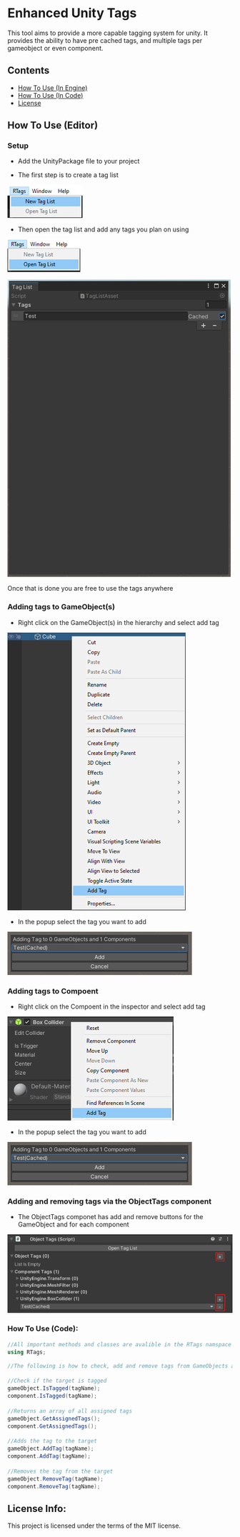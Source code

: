 # Enhanced Unity Tags
This tool aims to provide a more capable tagging system for unity. It provides the ability to have pre cached tags, and multiple tags per gameobject or even component.

## **Contents**
- [How To Use (In Engine)](#how-to-use-unity)
- [How To Use (In Code)](#how-to-use-code)
- [License](#license-info)

<a name = "how-to-use-unity">

## How To Use (Editor)

### Setup
- Add the UnityPackage file to your project

- The first step is to create a tag list

![Image](READMEPictures/CreateNewTagList.png)

- Then open the tag list and add any tags you plan on using

![Image](READMEPictures/OpenTagList.png)

![Image](READMEPictures/TagList.png)

Once that is done you are free to use the tags anywhere

### Adding tags to GameObject(s)
- Right click on the GameObject(s) in the hierarchy and select add tag

![Image](READMEPictures/AddTagToGameObject.png)

- In the popup select the tag you want to add

![Image](READMEPictures/AddTagPopup.png)


### Adding tags to Compoent
- Right click on the Compoent in the inspector and select add tag

![Image](READMEPictures/AddTagToComponent.png)

- In the popup select the tag you want to add

![Image](READMEPictures/AddTagPopup.png)


### Adding and removing tags via the ObjectTags component

- The ObjectTags componet has add and remove buttons for the GameObject and for each component

![Image](READMEPictures/UsingObjectTagsComponentToModifyTags.png)

</a>

<a name = "how-to-use-code">

### How To Use (Code):

```csharp
//All important methods and classes are avalible in the RTags namspace so make sure to add the using statement when you want to use it
using RTags; 
```

```csharp
//The following is how to check, add and remove tags from GameObjects and Components

//Check if the target is tagged
gameObject.IsTagged(tagName);
component.IsTagged(tagName);

//Returns an array of all assigned tags
gameObject.GetAssignedTags();
component.GetAssignedTags();

//Adds the tag to the target
gameObject.AddTag(tagName);
component.AddTag(tagName);

//Removes the tag from the target
gameObject.RemoveTag(tagName);
component.RemoveTag(tagName);
```
</a>


<a name = "license-info">

## License Info:
This project is licensed under the terms of the MIT license.

</a>
